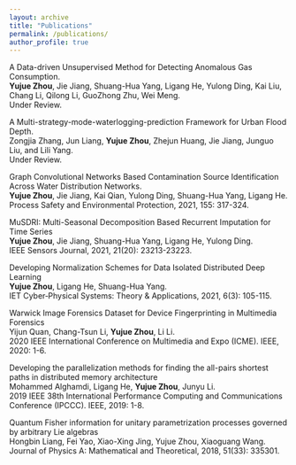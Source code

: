 ```yaml
---
layout: archive
title: "Publications"
permalink: /publications/
author_profile: true
---
```



A Data-driven Unsupervised Method for Detecting Anomalous Gas Consumption.  
**Yujue Zhou**, Jie Jiang, Shuang-Hua Yang, Ligang He, Yulong Ding, Kai Liu, Chang Li, Qilong Li, GuoZhong Zhu, Wei Meng.  
Under Review.


A Multi-strategy-mode-waterlogging-prediction Framework for Urban Flood Depth.  
Zongjia Zhang, Jun Liang, **Yujue Zhou**, Zhejun Huang, Jie Jiang, Junguo Liu, and Lili Yang.  
Under Review.

Graph Convolutional Networks Based Contamination Source Identification Across Water Distribution Networks.  
**Yujue Zhou**, Jie Jiang, Kai Qian, Yulong Ding, Shuang-Hua Yang, Ligang He.  
Process Safety and Environmental Protection, 2021, 155: 317-324.

MuSDRI: Multi-Seasonal Decomposition Based Recurrent Imputation for Time Series  
**Yujue Zhou**, Jie Jiang, Shuang-Hua Yang, Ligang He, Yulong Ding.  
IEEE Sensors Journal, 2021, 21(20): 23213-23223.

Developing Normalization Schemes for Data Isolated Distributed Deep Learning  
**Yujue Zhou**, Ligang He, Shuang-Hua Yang.  
IET Cyber‐Physical Systems: Theory & Applications, 2021, 6(3): 105-115.  

Warwick Image Forensics Dataset for Device Fingerprinting in Multimedia Forensics  
Yijun Quan, Chang-Tsun Li, **Yujue Zhou**, Li Li.  
2020 IEEE International Conference on Multimedia and Expo (ICME). IEEE, 2020: 1-6.

Developing the parallelization methods for finding the all-pairs shortest paths in distributed memory architecture  
Mohammed Alghamdi, Ligang He, **Yujue Zhou**, Junyu Li.  
2019 IEEE 38th International Performance Computing and Communications Conference (IPCCC). IEEE, 2019: 1-8.

Quantum Fisher information for unitary parametrization processes governed by arbitrary Lie algebras  
Hongbin Liang, Fei Yao, Xiao-Xing Jing, Yujue Zhou, Xiaoguang Wang.  
Journal of Physics A: Mathematical and Theoretical, 2018, 51(33): 335301.
